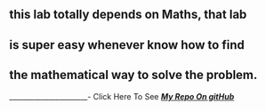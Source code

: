 ## this lab totally depends on Maths, that lab 
## is super easy whenever know how to find 
## the mathematical way to solve the problem.
______________________-
Click Here To See ***[My Repo On gitHub](https://github.com/Momayaz/math-series)***